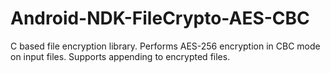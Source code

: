 # Android-NDK-FileCrypto-AES-CBC
C based file encryption library. Performs AES-256 encryption in CBC mode on input files. Supports appending to encrypted files.
